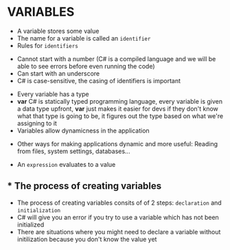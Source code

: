 # VARIABLES
* A variable stores some value
* The name for a variable is called an `identifier`
* Rules for `identifiers`
- Cannot start with a number (C# is a compiled language and we will be able to see errors before even running the code)
- Can start with an underscore
- C# is case-sensitive, the casing of identifiers is important
* Every variable has a type
* **var**
C# is statically typed programming language, every variable is given a data type upfront, **var** just makes it easier for devs if they don't know what that type is going to be, it figures out the type based on what we're assigning to it
* Variables allow dynamicness in the application
- Other ways for making applications dynamic and more useful: Reading from files, system settings, databases...
* An `expression` evaluates to a value

## * The process of creating variables
* The process of creating variables consits of  of 2 steps: `declaration` and `initialization`
* C# will give you an error if you try to use a variable which has not been initialized
* There are situations where you might need to declare a variable without initilization because you don't know the value yet






